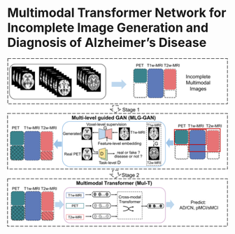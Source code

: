 # Multimodal Transformer Network for Incomplete Image Generation and Diagnosis of Alzheimer’s Disease

<p align="center">
  <img src="https://github.com/xiaoxingxingkz/MLG-GAN/blob/main/img/overview.png" width="600">
</p>
